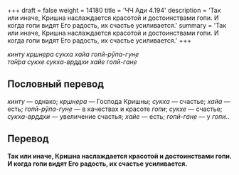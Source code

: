 +++
draft = false
weight = 14180
title = 'ЧЧ Ади 4.194'
description = 'Так или иначе, Кришна наслаждается красотой и достоинствами гопи. И когда гопи видят Его радость, их счастье усиливается.'
summary = 'Так или иначе, Кришна наслаждается красотой и достоинствами гопи. И когда гопи видят Его радость, их счастье усиливается.'
+++

_кинту кр̣шн̣ера сукха хайа гопӣ-рӯпа-гун̣е  
та̄н̇ра сукхе сукха-вр̣ддхи хайе гопӣ-ган̣е_

## Пословный перевод

_кинту_ — однако; _кр̣шн̣ера_ — Господа Кришны; _сукха_ — счастье; _хайа_ — есть; _гопӣ_\-_рӯпа_\-_гун̣е_ — в качествах и красоте _гопи_; _сукхе_ — счастье; _сукха_\-_вр̣ддхи_ — увеличение счастья; _хайе_ — есть; _гопӣ_\-_ган̣е_ — у _гопи._.

## Перевод

**Так или иначе, Кришна наслаждается красотой и достоинствами гопи. И когда гопи видят Его радость, их счастье усиливается.**
